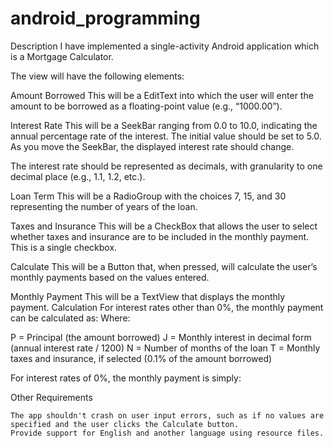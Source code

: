 # android_programming

Description
I have implemented a single-activity Android application which is a Mortgage Calculator.

The view will have the following elements:

Amount Borrowed
This will be a EditText into which the user will enter the amount to be borrowed as a floating-point value (e.g., “1000.00”).

Interest Rate
This will be a SeekBar ranging from 0.0 to 10.0, indicating the annual percentage rate of the interest. The initial value should be set to 5.0. As you move the SeekBar, the displayed interest rate should change.

The interest rate should be represented as decimals, with granularity to one decimal place (e.g., 1.1, 1.2, etc.).

Loan Term
This will be a RadioGroup with the choices 7, 15, and 30 representing the number of years of the loan.

Taxes and Insurance
This will be a CheckBox that allows the user to select whether taxes and insurance are to be included in the monthly payment. This is a single checkbox.

Calculate
This will be a Button that, when pressed, will calculate the user’s monthly payments based on the values entered.

Monthly Payment
This will be a TextView that displays the monthly payment.
Calculation
For interest rates other than 0%, the monthly payment can be calculated as: 
Where:

 P = Principal (the amount borrowed)
 J = Monthly interest in decimal form (annual interest rate / 1200)
 N = Number of months of the loan
 T = Monthly taxes and insurance, if selected (0.1% of the amount borrowed)

For interest rates of 0%, the monthly payment is simply:

Other Requirements

    The app shouldn't crash on user input errors, such as if no values are specified and the user clicks the Calculate button.
    Provide support for English and another language using resource files.


